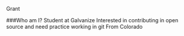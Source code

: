 Grant

###Who am I?
Student at Galvanize
Interested in contributing in open source and need practice working in git
From Colorado